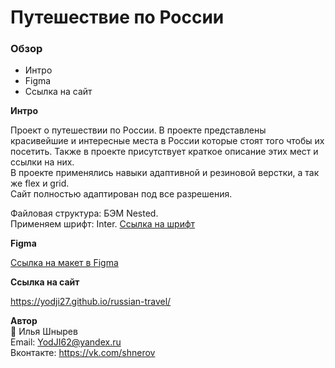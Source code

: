 # Путешествие по России

### Обзор
* Интро
* Figma
* Ссылка на сайт

**Интро**

Проект о путешествии по России. В проекте представлены красивейшие и интересные места в России которые стоят того чтобы их посетить.
Также в проекте присутствует краткое описание этих мест и ссылки на них.  
В проекте применялись навыки адаптивной и резиновой верстки, а так же flex и grid.  
Cайт полностью адаптирован под все разрешения.  

Файловая структура: БЭМ Nested.  
Применяем шрифт: Inter. [Ссылка на шрифт](https://rsms.me/inter/)  

**Figma**

[Ссылка на макет в Figma](https://www.figma.com/file/OyRWEjU6wBwRe1hapzQoLx/Sprint-3%3A-Russia-%2F-desktop-%2B-mobile?node-id=28503%3A0)

**Ссылка на сайт**
 
https://yodji27.github.io/russian-travel/
 
**Автор**  
👤 Илья Шнырев  
Email: YodJI62@yandex.ru  
Вконтакте: https://vk.com/shnerov  

